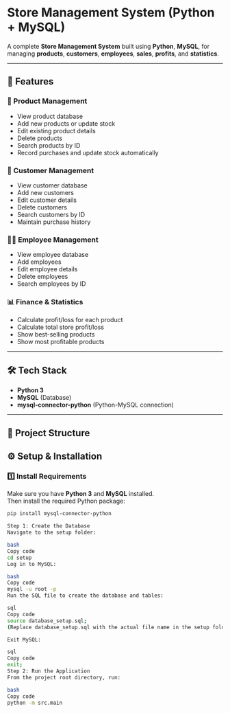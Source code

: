 # Store Management System (Python + MySQL)

A complete **Store Management System** built using **Python**, **MySQL**, for managing **products**, **customers**, **employees**, **sales**, **profits**, and **statistics**.  


---

## 🚀 Features

### 🛒 Product Management
- View product database
- Add new products or update stock
- Edit existing product details
- Delete products
- Search products by ID
- Record purchases and update stock automatically

### 👥 Customer Management
- View customer database
- Add new customers
- Edit customer details
- Delete customers
- Search customers by ID
- Maintain purchase history

### 🧑‍💼 Employee Management
- View employee database
- Add employees
- Edit employee details
- Delete employees
- Search employees by ID

### 📊 Finance & Statistics
- Calculate profit/loss for each product
- Calculate total store profit/loss
- Show best-selling products
- Show most profitable products

---

## 🛠️ Tech Stack
- **Python 3**
- **MySQL** (Database)
- **mysql-connector-python** (Python-MySQL connection)

---

## 📂 Project Structure
## ⚙️ Setup & Installation

### 1️⃣ Install Requirements
Make sure you have **Python 3** and **MySQL** installed.  
Then install the required Python package:
```bash
pip install mysql-connector-python

Step 1: Create the Database
Navigate to the setup folder:

bash
Copy code
cd setup
Log in to MySQL:

bash
Copy code
mysql -u root -p
Run the SQL file to create the database and tables:

sql
Copy code
source database_setup.sql;
(Replace database_setup.sql with the actual file name in the setup folder)

Exit MySQL:

sql
Copy code
exit;
Step 2: Run the Application
From the project root directory, run:

bash
Copy code
python -m src.main
